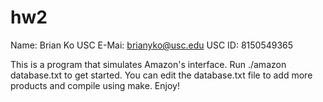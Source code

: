 # hw2
Name: Brian Ko
USC E-Mai: brianyko@usc.edu
USC ID: 8150549365

This is a program that simulates Amazon's interface. Run ./amazon database.txt to get started. You can edit the database.txt file to add more products
and compile using make. Enjoy!
